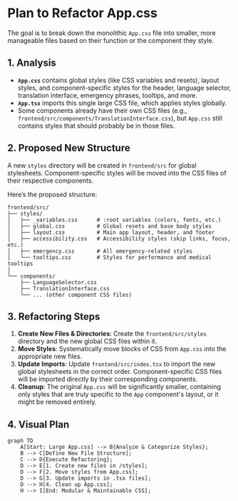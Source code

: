 # Plan to Refactor App.css

The goal is to break down the monolithic `App.css` file into smaller, more manageable files based on their function or the component they style.

## 1. Analysis

*   **`App.css`** contains global styles (like CSS variables and resets), layout styles, and component-specific styles for the header, language selector, translation interface, emergency phrases, tooltips, and more.
*   **`App.tsx`** imports this single large CSS file, which applies styles globally.
*   Some components already have their own CSS files (e.g., `frontend/src/components/TranslationInterface.css`), but `App.css` still contains styles that should probably be in those files.

## 2. Proposed New Structure

A new `styles` directory will be created in `frontend/src` for global stylesheets. Component-specific styles will be moved into the CSS files of their respective components.

Here’s the proposed structure:

```
frontend/src/
├── styles/
│   ├── _variables.css      # :root variables (colors, fonts, etc.)
│   ├── global.css          # Global resets and base body styles
│   ├── layout.css          # Main app layout, header, and footer
│   ├── accessibility.css   # Accessibility styles (skip links, focus, etc.)
│   ├── emergency.css       # All emergency-related styles
│   └── tooltips.css        # Styles for performance and medical tooltips
│
└── components/
    ├── LanguageSelector.css
    ├── TranslationInterface.css
    └── ... (other component CSS files)
```

## 3. Refactoring Steps

1.  **Create New Files & Directories**: Create the `frontend/src/styles` directory and the new global CSS files within it.
2.  **Move Styles**: Systematically move blocks of CSS from `App.css` into the appropriate new files.
3.  **Update Imports**: Update `frontend/src/index.tsx` to import the new global stylesheets in the correct order. Component-specific CSS files will be imported directly by their corresponding components.
4.  **Cleanup**: The original `App.css` will be significantly smaller, containing only styles that are truly specific to the `App` component's layout, or it might be removed entirely.

## 4. Visual Plan

```mermaid
graph TD
    A[Start: Large App.css] --> B{Analyze & Categorize Styles};
    B --> C[Define New File Structure];
    C --> D{Execute Refactoring};
    D --> E[1. Create new files in /styles];
    D --> F[2. Move styles from App.css];
    D --> G[3. Update imports in .tsx files];
    D --> H[4. Clean up App.css];
    H --> I[End: Modular & Maintainable CSS];